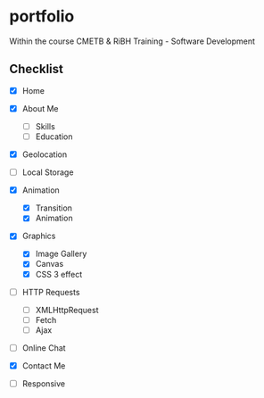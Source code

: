 # portfolio
Within the course CMETB & RiBH Training - Software Development

## Checklist
- [x] Home
- [x] About Me
  - [ ] Skills
  - [ ] Education
- [x] Geolocation
- [ ] Local Storage
- [x] Animation
  - [x] Transition
  - [x] Animation
- [x] Graphics
  - [x] Image Gallery
  - [x] Canvas
  - [x] CSS 3 effect
- [ ] HTTP Requests
  - [ ] XMLHttpRequest
  - [ ] Fetch
  - [ ] Ajax
- [ ] Online Chat
- [x] Contact Me
- [ ] Responsive

